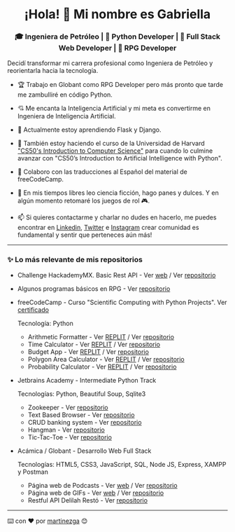 <h1 align="center"> ¡Hola! 👋 Mi nombre es Gabriella </h1>

<h3 align="center"> 🎓 Ingeniera de Petróleo | 🐍 Python Developer | 🦄 Full Stack Web Developer | 👾 RPG Developer </h3>

Decidí transformar mi carrera profesional como Ingeniera de Petróleo y reorientarla hacia la tecnología. 

- 🏆 Trabajo en Globant como RPG Developer pero más pronto que tarde me zambulliré en código Python.

- 💘 Me encanta la Inteligencia Artificial y mi meta es convertirme en Ingeniera de Inteligencia Artificial.

- 🌱 Actualmente estoy aprendiendo Flask y Django.

- 🔭 También estoy haciendo el curso de la Universidad de Harvard ["CS50's Introduction to Computer Science"](https://cs50.harvard.edu) para cuando lo culmine avanzar con "CS50’s Introduction to Artificial Intelligence with Python".

- 📖 Colaboro con las traducciones al Español del material de freeCodeCamp.

- 🍞 En mis tiempos libres leo ciencia ficción, hago panes y dulces. Y en algún momento retomaré los juegos de rol 🎮.

- 📫 Si quieres contactarme y charlar no dudes en hacerlo, me puedes encontrar en [Linkedin](https://www.linkedin.com/in/gabriella-martinez-viloria), [Twitter](https://twitter.com/martinezgapro) e [Instagram](https://www.instagram.com/martinezgapro) crear comunidad es fundamental y sentir que perteneces aún más!

---

### ✨ Lo más relevante de mis repositorios

- Challenge HackademyMX. Basic Rest API - Ver [web](https://martinezga.github.io/challenge-basic-rest-api/) / Ver [repositorio](https://github.com/martinezga/challenge-basic-rest-api)

- Algunos programas básicos en RPG - Ver [repositorio](https://github.com/martinezga/ibm-rpg-programs)

- freeCodeCamp - Curso "Scientific Computing with Python Projects". Ver [certificado](https://freecodecamp.org/certification/martinezga/scientific-computing-with-python-v7)

  Tecnología: Python

  - Arithmetic Formatter - Ver [REPLIT](https://repl.it/@martinezga/freecodecamp-arithmetic-formatter) / Ver [repositorio](https://github.com/martinezga/freecodecamp-arithmetic-formatter)
  - Time Calculator - Ver [REPLIT](https://repl.it/@martinezga/freecodecamp-time-calculator) / Ver [repositorio](https://github.com/martinezga/freecodecamp-time-calculator)
  - Budget App - Ver [REPLIT](https://repl.it/@martinezga/freecodecamp-budget-app) / Ver [repositorio](https://github.com/martinezga/freecodecamp-budget-app)
  - Polygon Area Calculator - Ver [REPLIT](https://replit.com/@martinezga/freecodecamp-polygon-area-calculator) / Ver [repositorio](https://github.com/martinezga/freecodecamp-polygon-area-calculator)
  - Probability Calculator - Ver [REPLIT](https://replit.com/@martinezga/freecodecamp-probability-calculator) / Ver [repositorio](https://github.com/martinezga/freecodecamp-probability-calculator)

- Jetbrains Academy - Intermediate Python Track

    Tecnologías: Python, Beautiful Soup, Sqlite3
  - Zookeeper - Ver [repositorio](https://github.com/martinezga/jetbrains-academy-zookeeper)
  - Text Based Browser - Ver [repositorio](https://github.com/martinezga/jetbrains-academy-Text-Based-Browser)
  - CRUD banking system - Ver [repositorio](https://github.com/martinezga/jetbrains-academy-simple-banking-system)
  - Hangman - Ver [repositorio](https://github.com/martinezga/jetbrains-academy-hangman)
  - Tic-Tac-Toe - Ver [repositorio](https://github.com/martinezga/jetbrains-academy-tictactoe)

- Acámica / Globant - Desarrollo Web Full Stack

    Tecnologías: HTML5, CSS3, JavaScript, SQL, Node JS, Express, XAMPP y Postman
  - Página web de Podcasts - Ver [web](https://martinezga.github.io/podcast/) / Ver [repositorio](https://github.com/martinezga/podcast)
  - Página web de GIFs - Ver [web](https://martinezga.github.io/gifos-web/) / Ver [repositorio](https://github.com/martinezga/gifos-web)
  - Restful API Delilah Restó - Ver [repositorio](https://github.com/martinezga/my-First-API)

---

⌨️ con ❤️ por [martinezga](https://github.com/martinezga) 😊

<!--
**martinezga/martinezga** is a ✨ _special_ ✨ repository because its `README.md` (this file) appears on your GitHub profile.

Here are some ideas to get you started:

- 🔭 I’m currently working on ...
- 🌱 I’m currently learning ...
- 👯 I’m looking to collaborate on ...
- 🤔 I’m looking for help with ...
- 💬 Ask me about ...
- 📫 How to reach me: ...
- 😄 Pronouns: ...
- ⚡ Fun fact: ...
-->
